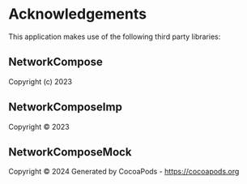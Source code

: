 # Acknowledgements
This application makes use of the following third party libraries:

## NetworkCompose

Copyright (c) 2023

## NetworkComposeImp

Copyright © 2023

## NetworkComposeMock

Copyright © 2024
Generated by CocoaPods - https://cocoapods.org
